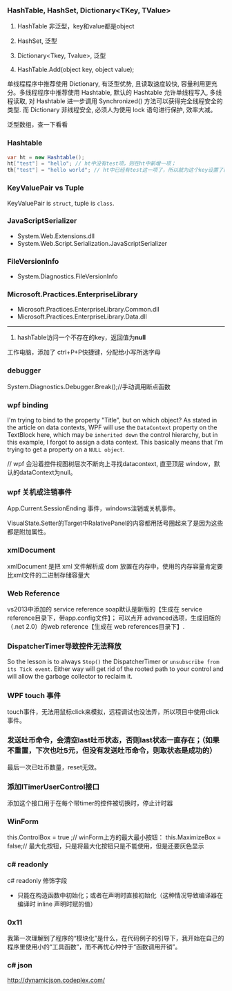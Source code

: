 
### HashTable, HashSet<T>, Dictionary<TKey, TValue>

1. HashTable 非泛型，key和value都是object
2. HashSet<T>, 泛型
3. Dictionary<Tkey, Tvalue>, 泛型

1. HashTable.Add(object key, object value);

单线程程序中推荐使用 Dictionary, 有泛型优势, 且读取速度较快, 容量利用更充分。多线程程序中推荐使用 Hashtable, 默认的 Hashtable 允许单线程写入, 多线程读取, 对 Hashtable 进一步调用 Synchronized() 方法可以获得完全线程安全的类型. 而 Dictionary 非线程安全, 必须人为使用 lock 语句进行保护, 效率大减。


泛型数组，查一下看看

### Hashtable

``` csharp
var ht = new Hashtable();
ht["test"] = "hello"; // ht中没有test项，则在ht中新增一项；
th["test"] = "hello world"; // ht中已经有test这一项了，所以就为这个key设置了新的 value
```

### KeyValuePair vs Tuple

KeyValuePair is `struct`, tuple is `class`.

### JavaScriptSerializer
- System.Web.Extensions.dll
- System.Web.Script.Serialization.JavaScriptSerializer

### FileVersionInfo
- System.Diagnostics.FileVersionInfo

### Microsoft.Practices.EnterpriseLibrary

- Microsoft.Practices.EnterpriseLibrary.Common.dll
- Microsoft.Practices.EnterpriseLibrary.Data.dll

---------------------
1. hashTable访问一个不存在的key，返回值为**null**



工作电脑，添加了 ctrl+P+P快捷键，分配给小写所选字母

### debugger
System.Diagnostics.Debugger.Break();//手动调用断点函数

### wpf binding
I'm trying to bind to the property "Title", but on which object? 
As stated in the article on data contexts, WPF will use the `DataContext` property on the TextBlock here, which may be `inherited down` the control hierarchy, but in this example, I forgot to assign a data context. This basically means that I'm trying to get a property on a `NULL object`.

// wpf 会沿着控件视图树层次不断向上寻找datacontext, 直至顶层 window，默认的dataContext为null。

### wpf 关机或注销事件
App.Current.SessionEnding 事件，windows注销或关机事件。

<Setter Target="MyTextBox.(RelativePanel.AlignLeftWith)" Value="MyTextBlock" />
VisualState.Setter的Target中RalativePanel的内容都用括号圈起来了是因为这些都是附加属性。

### xmlDocument

xmlDocument 是把 xml 文件解析成 dom 放置在内存中，使用的内存容量肯定要比xml文件的二进制存储容量大

### Web Reference
vs2013中添加的 service reference soap默认是新版的【生成在 service reference目录下，带app.config文件】；
可以点开 advanced选项，生成旧版的（.net 2.0）的web reference【生成在 web references目录下】.

### DispatcherTimer导致控件无法释放
So the lesson is to always `Stop()` the DispatcherTimer or `unsubscribe from its Tick event`. Either way will get rid of the rooted path to your control and will allow the garbage collector to reclaim it.

### WPF touch 事件
touch事件，无法用鼠标click来模拟，远程调试也没法弄，所以项目中使用click事件。

### 发送吐币命令，会清空last吐币状态，否则last状态一直存在；（如果不重置，下次也吐5元，但没有发送吐币命令，则取状态是成功的）
最后一次已吐币数量，reset无效。

### 添加ITimerUserControl接口
添加这个接口用于在每个带timer的控件被切换时，停止计时器

### WinForm
this.ControlBox = true ;// winForm上方的最大最小按钮：
this.MaximizeBox = false;// 最大化按钮，只是将最大化按钮只是不能使用，但是还要灰色显示

### c# readonly
c# readonly 修饰字段
- 只能在构造函数中初始化；或者在声明时直接初始化（这种情况导致编译器在编译时 inline 声明时赋的值）

### 0x11
我第一次理解到了程序的“模块化”是什么，在代码例子的引导下，我开始在自己的程序里使用小的“工具函数”，而不再忧心忡忡于“函数调用开销”。

### c# json
http://dynamicjson.codeplex.com/